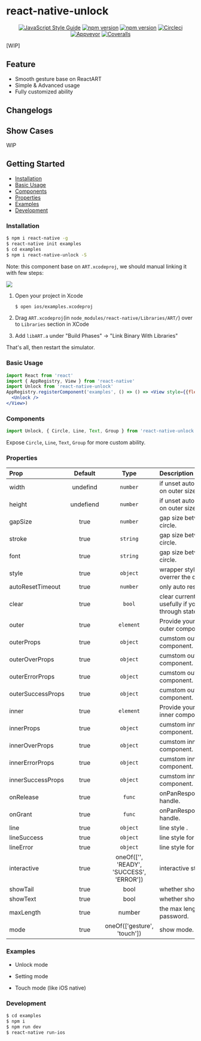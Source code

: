 # react-native-unlock

<p align="center">
  <a href="http://standardjs.com/"><img alt="JavaScript Style Guide" src="https://img.shields.io/badge/code%20style-standard-brightgreen.svg?style=flat-square"></a>
  <a href="https://npmjs.org/package/react-native-unlock"><img alt="npm version" src="http://img.shields.io/npm/v/react-native-unlock.svg?style=flat-square"></a>
  <a href="https://npmjs.org/package/react-native-unlock"><img alt="npm version" src="http://img.shields.io/npm/dm/react-native-unlock.svg?style=flat-square"></a>
  <a href="https://circleci.com/gh/leecade/react-native-unlock"><img alt="Circleci" src="https://img.shields.io/circleci/token/72d6756394f8489fe6d870e3fb71f2f3658a3518/project/github/leecade/react-native-unlock/master.svg?style=flat-square&label=build&logo=data%3Aimage%2Fpng%3Bbase64%2CiVBORw0KGgoAAAANSUhEUgAAABwAAAAcCAMAAABF0y%2BmAAAAdVBMVEUAAAC7u7upqam4uLi7u7uysrK6urq6urq7u7u6urq7u7u7u7u6urq5ubm3t7e7u7u7u7u7u7u6urq5ubm2tra7u7u7u7u7u7u6urq5ubm6urq4uLi7u7u6urq7u7u7u7u1tbW6urq6urq6urq7u7u6urq7u7uZ6jesAAAAJnRSTlMA%2BAke5xPwbbZ%2FdWZSLij0r51eNA7p2b6cTTwZ39TERRamklXKl9fT8SUAAAD3SURBVCjPhZPrGoIgDIYHAmKgZZppdrAT93%2BJoWuF6ZPvr08%2BGRsb8IEXZs9EbiOYECUnhyh95yOLr4QLOB8Cr9u4Mev447UPNyGhmHs3g0EzcYQ4VWvSKu29jL6vF8l5FlcO0b2Zo1YWEHnFBeZTbhXK5lvXO%2FcawKK69ctlkQ0XshuWjiW0JvYY6RcvlWObXtwwWAoEbci9ajBaE5hbLMdvTdkgt0vmNKylsNFqoA0Tqt8J0V95UEqmqJQOi2J4QNiI2usnSmboaE3XF168tlEpi0TQ50%2FL1FGwccuA6z%2FNhu48NyaEnB8wIp6O5vJQj59DHT6HF7O7OuRQVm7zAAAAAElFTkSuQmCC"></a>
  <a href="https://ci.appveyor.com/project/leecade/react-native-unlock"><img alt="Appveyor" src="https://img.shields.io/appveyor/ci/leecade/react-native-unlock.svg?style=flat-square&logo=data%3Aimage%2Fsvg%2Bxml%2C%3Csvg+xmlns%3D%27http%3A%2F%2Fwww.w3.org%2F2000%2Fsvg%27+width%3D%2740%27+height%3D%2740%27+viewBox%3D%270+0+40+40%27%3E%3Cpath+fill%3D%27%23BBB%27+d%3D%27M20+0c11+0+20+9+20+20s-9+20-20+20S0+31+0+20+9+0+20+0zm4.9+23.9c2.2-2.8+1.9-6.8-.9-8.9-2.7-2.1-6.7-1.6-9+1.2-2.2+2.8-1.9+6.8.9+8.9+2.8+2.1+6.8+1.6+9-1.2zm-10.7+13c1.2.5+3.8+1+5.1+1L28+25.3c2.8-4.2+2.1-9.9-1.8-13-3.5-2.8-8.4-2.7-11.9+0L2.2+21.6c.3+3.2+1.2+4.8+1.2+4.9l6.9-7.5c-.5+3.3.7+6.7+3.5+8.8+2.4+1.9+5.3+2.4+8.1+1.8l-7.7+7.3z%27%2F%3E%3C%2Fsvg%3E"></a>
  <a href="https://coveralls.io/github/leecade/react-native-unlock"><img alt="Coveralls" src="https://img.shields.io/coveralls/leecade/react-native-unlock.svg?style=flat-square"></a>
</p>

[WIP]

## Feature

- Smooth gesture base on ReactART
- Simple & Advanced usage
- Fully customized ability

## Changelogs

## Show Cases

WIP

## Getting Started

- [Installation](#installation)
- [Basic Usage](#basic-usage)
- [Components](#components)
- [Properties](#properties)
- [Examples](#examples)
- [Development](#development)

### Installation

```sh
$ npm i react-native -g
$ react-native init examples
$ cd examples
$ npm i react-native-unlock -S
```

Note: this component base on `ART.xcodeproj`, we should manual linking it with few steps:

![](https://cloud.githubusercontent.com/assets/533360/20092343/9e1dcef6-a5d2-11e6-9ad1-53e7ed7558ae.png)

1. Open your project in Xcode

    ```sh
    $ open ios/examples.xcodeproj
    ```

2. Drag `ART.xcodeproj`(in `node_modules/react-native/Libraries/ART/`) over to `Libraries` section in XCode

3. Add `libART.a` under "Build Phases" -> "Link Binary With Libraries"

That's all, then restart the simulator.

### Basic Usage

```jsx
import React from 'react'
import { AppRegistry, View } from 'react-native'
import Unlock from 'react-native-unlock'
AppRegistry.registerComponent('examples', () => () => <View style={{flex: 1}}>
  <Unlock />
</View>)
```

### Components

```jsx
import Unlock, { Circle, Line, Text, Group } from 'react-native-unlock'
```

Expose `Circle`, `Line`, `Text`, `Group` for more custom ability.

### Properties

| Prop  | Default  | Type | Description |
| :------------ |:---------------:| :---------------:| :-----|
| width | undefind | `number` | if unset autoLayout base on outer size. |
| height | undefiend | `number` | if unset autoLayout base on outer size. |
| gapSize | true | `number` | gap size between outer circle. |
| stroke | true | `string` | gap size between outer circle. |
| font | true | `string` | gap size between outer circle. |
| style | true | `object` | wrapper style will overrer the default. |
| autoResetTimeout | true | `number` | only auto reset if set. |
| clear | true | `bool` | clear current state, usefully if you want reset through state. |
| outer | true | `element` | Provide your cumstom outer component. |
| outerProps | true | `object` | cumstom outer component. |
| outerOverProps | true | `object` | cumstom outer component. |
| outerErrorProps | true | `object` | cumstom outer component. |
| outerSuccessProps | true | `object` | cumstom outer component. |
| inner | true | `element` | Provide your cumstom inner component. |
| innerProps | true | `object` | cumstom inner component. |
| innerOverProps | true | `object` | cumstom inner component. |
| innerErrorProps | true | `object` | cumstom inner component. |
| innerSuccessProps | true | `object` | cumstom inner component. |
| onRelease | true | `func` | onPanResponderRelease handle. |
| onGrant | true | `func` | onPanResponderGrant handle. |
| line | true | `object` | line style . |
| lineSuccess | true | `object` | line style for success. |
| lineError | true | `object` | line style for error. |
| interactive | true | oneOf(['', 'READY', 'SUCCESS', 'ERROR']) | interactive state. |
| showTail | true | bool | whether show tail line. |
| showText | true | bool | whether show inner text. |
| maxLength | true | number | the max length of password. |
| mode | true | oneOf(['gesture', 'touch']) | show mode. |

### Examples

- Unlock mode

- Setting mode

- Touch mode (like iOS native)

### Development

```sh
$ cd examples
$ npm i
$ npm run dev
$ react-native run-ios
```
